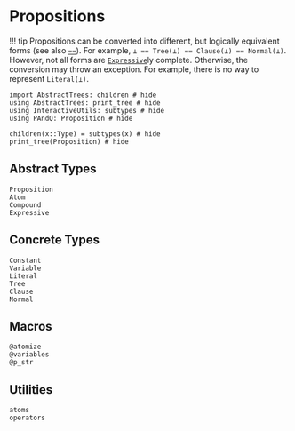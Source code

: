 
# Propositions

!!! tip
    Propositions can be converted into different, but logically equivalent forms (see also [`==`](@ref)). For example, `⊥ == Tree(⊥) == Clause(⊥) == Normal(⊥)`. However, not all forms are [`Expressive`](@ref)ly complete. Otherwise, the conversion may throw an exception. For example, there is no way to represent `Literal(⊥)`.

```@example
import AbstractTrees: children # hide
using AbstractTrees: print_tree # hide
using InteractiveUtils: subtypes # hide
using PAndQ: Proposition # hide

children(x::Type) = subtypes(x) # hide
print_tree(Proposition) # hide
```

## Abstract Types

```@docs
Proposition
Atom
Compound
Expressive
```

## Concrete Types

```@docs
Constant
Variable
Literal
Tree
Clause
Normal
```

## Macros

```@docs
@atomize
@variables
@p_str
```

## Utilities

```@docs
atoms
operators
```
